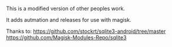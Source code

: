This is a modified version of other peoples work.

It adds autmation and releases for use with magisk.

Thanks to:
https://github.com/stockrt/sqlite3-android/tree/master
https://github.com/Magisk-Modules-Repo/sqlite3

